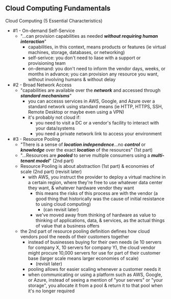 ## Cloud Computing Fundamentals

Cloud Computing (5 Essential Characteristics)
* #1 - On-demand Self-Service
  * "...can provision capabilities as needed **_without requiring human interaction_**"
    * capabilities, in this context, means products or features (ie virtual machines, storage, databases, or networking)
    * self-serivce: you don't need to liase with a support or provisioning team 
    * on-demand: you don't need to inform the vendor days, weeks, or months in advance; you can provision any resource you want, without involving humans & without delay
* #2 - Broad Network Access
  * "capabilities are available over the **_network_** and accessed through **_standard mechanisms_**"
    * you can accesss services in AWS, Google, and Azure over a standard network using standard means (ie HTTP, HTTPS, SSH, Remote Desktop or maybe even using a VPN)
    * it's probably not cloud if:
      * you need to visit a DC or a vendor's facility to interact with your data/systems
      * you need a private network link to access your environment
* #3 - Resource Pooling
  * "There is a sense of **_location independence_**...no **_control_** or **_knowledge_** over the exact **_location_** of the resources" (1st part)
  * "...Resources are **_pooled_** to serve multiple consumers using a **_multi-tenant model_**" (2nd part)
  * Resource Pooling is about abstraction (1st part) & economies of scale (2nd part) (revisit later)
    * with AWS, you instruct the provider to deploy a virtual machine in a certain region, where they're free to use whatever data center they want, & whatever hardware vendor they want
      * this means the risks of this process are with the vendor (a good thing that historically was the cause of initial resistance to using cloud computing)
        * (can revisit later)
      * we've moved away from thinking of hardware as value to thinking of applications, data, & services, as the actual things of value that a business offers
  * the 2nd part of resource pooling definition defines how cloud vendors pool the needs of their customers together
    * instead of businesses buying for their own needs (ie 10 servers for company X, 10 servers for company Y), the cloud vendor might procure 10,000 servers for use for part of their customer base (larger scale means larger economies of scale) 
      * (revisit later)
    * pooling allows for easier scaling whenever a customer needs it
    * when communicating or using a platform such as AWS, Google, or Azure, instead of seeing a mention of "your servers" or "your storage", you allocate it from a pool & return it to that pool when it's no longer required




